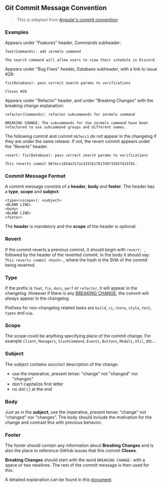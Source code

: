 ## Git Commit Message Convention

> This is adapted from [Angular's commit convention](https://github.com/conventional-changelog/conventional-changelog/tree/master/packages/conventional-changelog-angular).

### Examples

Appears under "Features" header, Commands subheader:

```
feat(Commands): add zermelo command

The search command will allow users to view their schedule in Discord.
```

Appears under "Bug Fixes" header, Database subheader, with a link to issue #28:

```
fix(Database): pass correct search params to verifications

Closes #28
```

Appears under "Refactor" header, and under "Breaking Changes" with the breaking change explanation:

```
refactor(Commands): refactor subcommands for zermelo command

BREAKING CHANGE: The subcommands for the zermelo command have been refactored to use subcommand groups and different names.
```

The following commit and commit `667ecc1` do not appear in the changelog if they are under the same release. If not, the revert commit appears under the "Reverts" header.

```
revert: fix(Database): pass correct search params to verifications

This reverts commit 667ecc1654a317a13331b17617d973392f415f02.
```

### Commit Message Format

A commit message consists of a **header**, **body** and **footer**. The header has a **type**, **scope** and **subject**:

```
<type>(<scope>): <subject>
<BLANK LINE>
<body>
<BLANK LINE>
<footer>
```

The **header** is mandatory and the **scope** of the header is optional.

### Revert

If the commit reverts a previous commit, it should begin with `revert: `, followed by the header of the reverted commit. In the body it should say: `This reverts commit <hash>.`, where the hash is the SHA of the commit being reverted.

### Type

If the prefix is `feat`, `fix`, `docs`, `perf` or `refactor`, it will appear in the changelog. However if there is any [BREAKING CHANGE](#footer), the commit will always appear in the changelog.

Prefixes for non-changelog related tasks are `build`, `ci`, `chore`, `style`, `test`, `types` and `wip`.

### Scope

The scope could be anything specifying place of the commit change. For example `Client`,
`Managers`, `SlashCommand`, `Events`, `Buttons`, `Modals`, `Util`, etc...

### Subject

The subject contains succinct description of the change:

-   use the imperative, present tense: "change" not "changed" nor "changes"
-   don't capitalize first letter
-   no dot (.) at the end

### Body

Just as in the **subject**, use the imperative, present tense: "change" not "changed" nor "changes".
The body should include the motivation for the change and contrast this with previous behavior.

### Footer

The footer should contain any information about **Breaking Changes** and is also the place to
reference GitHub issues that this commit **Closes**.

**Breaking Changes** should start with the word `BREAKING CHANGE:` with a space or two newlines. The rest of the commit message is then used for this.

A detailed explanation can be found in this [document](#commit-message-format).

[npm-image]: https://badge.fury.io/js/conventional-changelog-angular.svg
[npm-url]: https://npmjs.org/package/conventional-changelog-angular
[travis-image]: https://travis-ci.org/conventional-changelog/conventional-changelog-angular.svg?branch=master
[travis-url]: https://travis-ci.org/conventional-changelog/conventional-changelog-angular
[daviddm-image]: https://david-dm.org/conventional-changelog/conventional-changelog-angular.svg?theme=shields.io
[daviddm-url]: https://david-dm.org/conventional-changelog/conventional-changelog-angular
[coveralls-image]: https://coveralls.io/repos/conventional-changelog/conventional-changelog-angular/badge.svg
[coveralls-url]: https://coveralls.io/r/conventional-changelog/conventional-changelog-angular
[commit-message-format]: https://docs.google.com/document/d/1QrDFcIiPjSLDn3EL15IJygNPiHORgU1_OOAqWjiDU5Y/edit#
